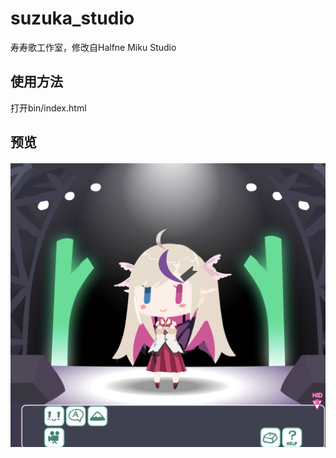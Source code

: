 # suzuka_studio
寿寿歌工作室，修改自Halfne Miku Studio

## 使用方法
打开bin/index.html

## 预览

![preview](./preview.png)

